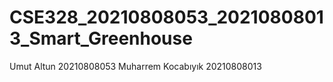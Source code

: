 # CSE328_20210808053_20210808013_Smart_Greenhouse
Umut Altun 20210808053
Muharrem Kocabıyık 20210808013
